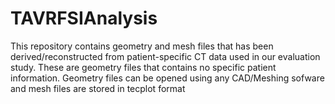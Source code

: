 # TAVRFSIAnalysis
This repository contains geometry and mesh files that has been derived/reconstructed from patient-specific CT data used in our evaluation study. 
These are geometry files that contains no specific patient information. Geometry files can be opened using any CAD/Meshing sofware and mesh files are stored in tecplot format
